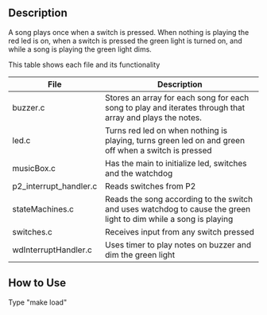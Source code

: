 ## Description

A song plays once when a switch is pressed. When nothing is playing the red
led is on, when a switch is pressed the green light is turned on, and while a
song is playing the green light dims.

This table  shows each file and its functionality

File                    | Description
----------------------  | ------------------------------------------
buzzer.c                | Stores an array for each song for each song to play and iterates through that array and plays the notes.  
led.c                   | Turns red led on when nothing is playing, turns green led on and green off when a switch is pressed
musicBox.c              | Has the main to initialize led, switches and the watchdog
p2_interrupt_handler.c  | Reads switches from P2
stateMachines.c         | Reads the song according to the switch and uses watchdog to cause the green light to dim while a song is playing 
switches.c              | Receives input from any switch pressed
wdInterruptHandler.c    | Uses timer to play notes on buzzer and dim the green light

## How to Use

Type "make load"
